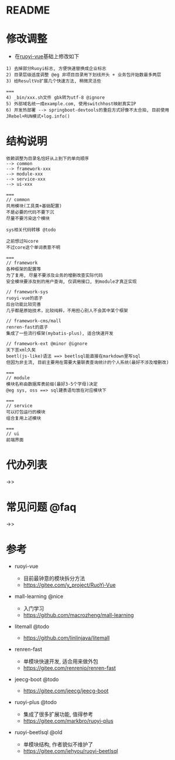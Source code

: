 # README

# 修改调整

- 在[ruoyi-vue](https://gitee.com/y_project/RuoYi-Vue)基础上修改如下

```
1) 去掉部分Ruoyi标志, 方便快速替换成企业标志 
2) 目录层级适度调整 @eg 非项目目录用下划线开头 + 业务包开始数最多两层
3) 给ResultVo扩展几个快速方法, 稍微灵活些

===
4) _bin/xxx.sh文件 gbk转为utf-8 @ignore
5) 外部域名统一成example.com, 使用switchhost映射真实IP
6) 开发热部署 --> springboot-devtools的重启方式好像不太合拍, 目前使用JRebel+RUN模式+log.info()
```

# 结构说明

```
依赖调整为目录名恰好从上到下的单向顺序 
--> common 
--> framework-xxx 
--> module-xxx 
--> service-xxx 
--> ui-xxx 

===
// common
共用模块(工具类+基础配置)
不是必要的代码不要下沉
尽量不要污染这个模块

sys相关代码转移 @todo

之前想过叫core
不过core这个单词表意不明

===
// framework
各种框架的配置等
为了复用, 尽量不要涉及业务的增删改查实际代码
安全模块要涉及到的用户查询, 仅调用接口, 到module才真正实现

// framework-sys
ruoyi-vue的底子
后台功能比较完善
几乎都是原始技术，比较纯粹，不用担心别人不会其中某个框架

// framework-cms/mall
renren-fast的底子
集成了一些流行框架(mybatis-plus), 适合快速开发

// framework-ext @minor @ignore
天下苦xml久矣
beetl(js-like)语法 ==> beetlsql能直接在markdown里写sql 
但因为非主流, 目前主要用在需要大量联表查询统计的个人系统(最好不涉及增删改)

===
// module
模块名称由数据库表前缀(最好3-5个字母)决定 
@eg sys, oss ==> sql建表语句放在对应模块下

===
// service
可以打包运行的模块
组合复用上述模块

===
// ui
前端界面
```

# 代办列表

->>

# 常见问题 @faq

->>
     
# 参考

- ruoyi-vue
    - 目前最钟意的模块拆分方法
    - https://gitee.com/y_project/RuoYi-Vue

- mall-learning @nice
    - 入门学习
    - https://github.com/macrozheng/mall-learning

- litemall @todo
    - https://github.com/linlinjava/litemall

- renren-fast
    - 单模块快速开发, 适合用来做外包
    - https://gitee.com/renrenio/renren-fast

- jeecg-boot @todo
    - https://gitee.com/jeecg/jeecg-boot

- ruoyi-plus @todo
    - 集成了很多扩展功能, 值得参考
    - https://gitee.com/markbro/ruoyi-plus

- ruoyi-beetlsql @old
    - 单模块结构, 作者貌似不维护了
    - https://gitee.com/iehyou/ruoyi-beetlsql
